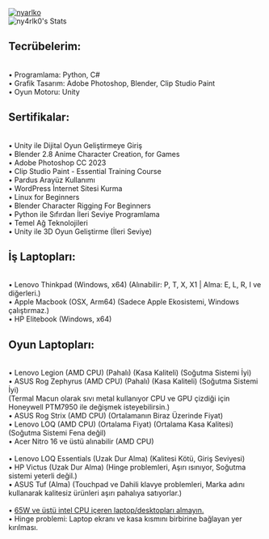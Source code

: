 <!--"Youtube'da arama yaparken before:2017 after:2015 şeklinde arayabilirsin."-->
<!--<a href="https://nyarlko.com/"><img src="https://readme-typing-svg.demolab.com?font=Fira+Code&duration=3000&color=C58719&center=true&vCenter=true&random=false&width=435&lines=nyarlko" alt="nyarlko" /></a>-->
<a href="https://nyarlko.com/"><img src="https://readme-typing-svg.demolab.com?font=Fira+Code&duration=1000&pause=500&color=2FCF00&background=0D1117&multiline=true&random=false&width=700&height=140&separator=%3C&lines=nyarlko%40lenovo%3A~%24+sudo+-i%3Croot%40lenovo~%23+while+true;do+echo+%22!ny4rlk0%22;+sleep+1;+done%3C!ny4rlk0%3C!ny4rlk0%3C!ny4rlk0" alt="nyarlko" /></a>
<br>
![ny4rlk0's Stats](https://github-readme-stats.vercel.app/api?username=ny4rlk0&theme=gruvbox&show_icons=true&hide_border=false&count_private=true)
<br>
<!--![ny4rlk0's Streak](https://github-readme-streak-stats.herokuapp.com/?user=ny4rlk0&theme=gruvbox&hide_border=false)
<br>
-->
## Tecrübelerim:
<!--<br>•	Web Geliştirme: Wordpress, PHP, HTML, CSS, Javascript-->
<br>•	Programlama: Python, C# <!--, Batch, C-->
<br>•	Grafik Tasarım: Adobe Photoshop, Blender, Clip Studio Paint
<br>•	Oyun Motoru: Unity
<!--<br>•	EFI / UEFI Uygulamaları
<br>• Yazılım ve Donanım Üzerinde Tersine Mühendislik 
<br>•	Veritabanı Yönetimi (MySQL)
<br>•	Raspberry PI, Arduino-->
<!--, Digital Ocean, Cloud Flare-->
<!-- gibi teknolojilere hakimiyet-->
<!--<br>•	Sosyal Medya Yönetimi ve Otomasyonu-->
## Sertifikalar:
<br>•	Unity ile Dijital Oyun Geliştirmeye Giriş
<br>•	Blender 2.8 Anime Character Creation, for Games
<br>•	Adobe Photoshop CC 2023
<br>•	Clip Studio Paint - Essential Training Course
<br>•	Pardus Arayüz Kullanımı
<br>•	WordPress İnternet Sitesi Kurma
<br>•	Linux for Beginners
<br>•	Blender Character Rigging For Beginners
<br>•	Python ile Sıfırdan İleri Seviye Programlama
<br>•	Temel Ağ Teknolojileri
<br>•	Unity ile 3D Oyun Geliştirme (İleri Seviye)
<br>
## İş Laptopları:
<br>• Lenovo Thinkpad (Windows, x64) (Alınabilir: P, T, X, X1 | Alma: E, L, R, I ve diğerleri.)
<br>•	Apple Macbook (OSX, Arm64) (Sadece Apple Ekosistemi, Windows çalıştırmaz.)
<br>•	HP Elitebook (Windows, x64)
<br>
## Oyun Laptopları:
<br>• Lenovo Legion (AMD CPU) (Pahalı) (Kasa Kaliteli) (Soğutma Sistemi İyi)
<br>•	ASUS Rog Zephyrus (AMD CPU) (Pahalı) (Kasa Kaliteli) (Soğutma Sistemi İyi) <br>(Termal Macun olarak sıvı metal kullanıyor CPU ve GPU çizdiği için Honeywell PTM7950 ile değişmek isteyebilirsin.)
<br>•	ASUS Rog Strix (AMD CPU) (Ortalamanın Biraz Üzerinde Fiyat)
<br>•	Lenovo LOQ (AMD CPU) (Ortalama Fiyat) (Ortalama Kasa Kalitesi) (Soğutma Sistemi Fena değil)
<br>•	Acer Nitro 16 ve üstü alınabilir (AMD CPU)
<br>
<br>•	Lenovo LOQ Essentials (Uzak Dur Alma) (Kalitesi Kötü, Giriş Seviyesi)
<br>•	HP Victus (Uzak Dur Alma) (Hinge problemleri, Aşırı ısınıyor, Soğutma sistemi yeterli değil.)
<br>•	ASUS Tuf (Alma) (Touchpad ve Dahili klavye problemleri, Marka adını kullanarak kalitesiz ürünleri aşırı pahalıya satıyorlar.)
<br>
<br>• [65W ve üstü intel CPU içeren laptop/desktopları almayın.](https://www.reddit.com/r/GamingLaptops/comments/1eidjde/mods_please_pin_this_intel_cpu_issue/)
<br>•	Hinge problemi: Laptop ekranı ve kasa kısmını birbirine bağlayan yer kırılması.
<!--
## WordPress ile Hazırladığım Web Sitelerinden Örnekler:
<br>1.	Haber Dergisi Teknoloji Konulu Site: [Bilgi Dergisi](http://bilgidergisi.infinityfreeapp.com/)
<br>•	Haber dergisi formatında hazırlanan teknoloji konulu bir website tasarımı gerçekleştirdim.
<br>•	Site içeriği ve düzenlemelerini yöneterek güncel haberlerin paylaşılmasını sağladım.
<br>
<br>2.	Halı Yıkama Mağazası İçin Web Sitesi: [BiciBici Halı Yıkama](http://bicibici-haliyikama.epizy.com/)
<br>•	Halı yıkama mağazası için özel olarak tasarlanmış bir web sitesi oluşturdum.
<br>•	Mağaza hizmetleri, iletişim bilgileri ve diğer detaylarını içeren kullanıcı dostu bir web sitesi geliştirdim.
<br>
## Diğer Web Sitelerinden Örnekler:
<br>3.	Anime Temalı Web Sitesi: [nyarlko.com](http://nyarlko.com/)
<br>•	Yer gösterici olarak özel olarak tasarlanmış bir web sitesi oluşturdum.
<br>
-->
<!--## Güncel Zaman Diliminde Ne Yapıyorum?
<br>• Satışa sunmak için UEFI uygulaması yazıyorum...-->
<!--
### 1.	Android Toolbox - [Android Cihazları için Python Araç Seti](https://github.com/ny4rlk0/Android-Toolbox-ADB) Şahsi Proje, Ocak 2023 - Şu Anda
<br>•	Python kullanarak Android cihazları için bir araç seti geliştirdim.
<br>•	ADB komutlarını otomatikleştiren ve Android cihazları üzerinde çeşitli işlemleri gerçekleştiren bir araç seti tasarladım.
<br>
### 2.	FixMyWindows - [Windows İşletim Sisteminin Genel Sorun Giderici](https://github.com/ny4rlk0/FixMyWindows) Şahsi Proje, Temmuz 2022 - Aralık 2022
<br>•	Python dili ile Windows işletim sistemi için sorun giderici bir program yazdım.
<br>•	Otomatik olarak çeşitli Windows sorunlarını tespit eden ve düzelten bir program geliştirdim.
<br>
### 3.	Remote Access Tool - [Telegram Üzerinden Uzaktan Erişim Aracı](https://github.com/ny4rlk0/Remote-Access-Tool-Telegram) Şahsi Proje, Mayıs 2022 - Eylül 2022
<br>•	Python dili ile Telegram üzerinden bilgisayarı uzaktan izleyen ve kontrol eden bir yazılım geliştirdim.
<br>•	Kullanıcıların belirli komutlar ile bilgisayarlarını uzaktan kontrol edebilmesini sağlayan bir araç tasarladım.
<br>
### 4.	Nyarlko - [Türkçe Sohbet Robotu](https://github.com/ny4rlk0/nyarlko-turkce-chatbot) Şahsi Proje, Mart 2022 - Ağustos 2022
<br>•	Python üzerinde NLTK ve NumPy kütüphanelerini kullanarak Türkçe bir sohbet robotu geliştirdim.
<br>•	Doğal dil işleme algoritmalarını kullanarak Türkçe dilindeki çeşitli soruları yanıtlayabilen bir chatbot oluşturdum.
<br>
### 5.	Instagram Post Automation - [Toplu Resim Yükleme](https://github.com/ny4rlk0/Instagram-Post-Automation) Şahsi Proje, Ocak 2022 - Temmuz 2022
<br>•	Python dili ile Instagram kullanıcı adı ve şifresi girildikten sonra bir klasördeki resim dosyalarını Instagram hesabına toplu olarak yükleyen bir yazılım geliştirdim.
<br>•	Instagram postlarının otomatik olarak yayınlanmasını sağlayarak kullanıcılara zaman kazandıran bir araç tasarladım.
<br>
### 6.	SophosUninstaller - [Sophos Antivirüs Yazılımı Kaldırıcı Batch Skripti](https://github.com/ny4rlk0/SophosUninstaller) Şahsi Proje, Haziran 2021 - Aralık 2021
<br>•	Havaalanı ve kamu kuruluşları tarzı yüksek güvenlikli yerlerde kullanılan Sophos Antivirüs yazılımını kaldıran bir Windows batch skripti yazdım.
<br>•	Sophos Antivirüs programını tamamen ve iz bırakmadan kaldıran bir araç tasarladım.
<br>
### 7.	Werewolf Chat Bot - [Telegram Üzerinden Oynanan Oyuna Yardımcı Bot](https://github.com/ny4rlk0/Werewolf-Chat-Bot) Şahsi Proje, Şubat 2021 - Haziran 2021
<br>•	Python diliyle Telegram üzerinden oynanan Werewolf oyununa yardımcı chat komutlarıyla çalışan bir bot yazdım.
<br>•	Rollerinizi belirli komutlarla tanımlayarak oyun içinde kolayca rollerinizi görüntüleyebileceğiniz bir bot geliştirdim.
<br>
### 8.	LeagueOfLegendsValorantClientDownloader - [C# ile Oyun İndirme Programı](https://github.com/ny4rlk0/LeagueOfLegendsValorantClientDownloader) Şahsi Proje, Ekim 2020 - Ocak 2021
<br>•	C# üzerinde Valorant ve League of Legends oyunlarını istediğiniz bölgeden indirme olanağı sağlayan bir program geliştirdim.
<br>•	Kullanıcıların istedikleri oyun istemcisini seçerek hızlı ve güvenli bir şekilde indirmelerini sağlayan bir araç tasarladım.
<br>
### 9.	BlenderDumpster - [3D Tasarım Projesi](https://github.com/ny4rlk0/BlenderDumpster) Şahsi Proje, Temmuz 2020 - Aralık 2020
<br>
### 10.	Nyarlko Network Backup & Restore - [Ağ Üzerinde Yedekleme ve Geri Yükleme Programı](https://github.com/ny4rlk0/Nyarlko-Network-Backup-Restore) Şahsi Proje, Mayıs 2020 - Eylül 2020
<br>•	Python dilini ve Windows SMB dosya paylaşımını kullanarak ağ üzerindeki bir konuma bir klasörü tarih ve saat atarak yedekleyen, daha <br>sonra ihtiyaç olduğunda seçilen tarihli yedeği bilgisayara geri yükleyen bir program yazdım.
<br>•	Ağ ortamında dosya yedekleme ve geri yükleme işlemlerini otomatikleştiren bir araç geliştirdim.
<br>
### 11.	FileServer - [Dosya Sunucusu Yazılımı](https://github.com/ny4rlk0/FileServer_DosyaSunucusu) Şahsi Proje, Mart 2020 - Ağustos 2020
<br>•	Python Flask ve HTTP kullanarak statik bir sayfa ile yerel bir sunucu oluşturup bir klasörün içerindeki dosya ve klasörleri ağdaki <br>diğer bilgisayarlardan indirmeye ve programın çalıştığı bilgisayara yüklemeye yarayan bir yazılım yazdım.
<br>•	Dosya paylaşımını kolaylaştıran ve kullanıcıların ağ üzerindeki dosyalara web tarayıcılarından erişimini sağlayan bir dosya sunucusu <br>programı oluşturdum.
<br>
### 12.	Telegram Superloto Tahmin Oyunu - [Python ile Oyun Yazılımı](https://github.com/ny4rlk0/Telegram-Superloto-Tahmin-Oyunu) Şahsi Proje, Aralık 2019 - Temmuz 2020
<br>•	Python kullanarak Telegram üzerinden oynayabileceğiniz bir süper loto tahmin oyunu yazdım.
<br>•	Kullanıcıların süper loto tahminleri yaparak eğlenceli bir oyun deneyimi yaşamalarını sağlayan bir Telegram botu tasarladım.
<br>
### 13.	Telegram Sihirli 8 Top Tahmin Oyunu - [Python ile Oyun Yazılımı](https://github.com/ny4rlk0/Telegram-Sihirli-8-Top-Tahmin-Oyunu) Şahsi Proje, Ağustos 2019 - Şubat 2020
<br>•	Python kullanarak Telegram üzerinden oynanabilen bir sihirli 8 top tahmin oyunu yazdım.
<br>•	Kullanıcıların sihirli 8 topa tahminlerde bulunarak keyifli vakit geçirmesini sağlayan bir Telegram botu geliştirdim.
<br>
### 14.	Telegram User Add Bot - [Python ile Telegram Gruplararına Kullanıcı Ekleme Botu](https://github.com/ny4rlk0/Telegram-User-Add-Bot-Python) Şahsi Proje, Mart 2019 - Temmuz 2019
<br>•	Python dili ve telethon kütüphanesi ile bir gruptaki kullanıcıları diğer gruba eklemeye yarayan bir yazılım yazdım.
<br>•	Kullanıcıların gruplara otomatik olarak eklenmelerini sağlayan ve grup yönetimini kolaylaştıran bir Telegram botu tasarladım.
<br>
### 15. [BossBotnet](https://github.com/neptune1881/BossBotnet) Varolan Botnetlerden Birini Tespit ve Farkındalık Oluşturma Girişimi Şahsi Proje, Şubat 2023 - Nisan 2023
<br>• Tersine mühendislik yöntemleriyle kaynak koduna kadar inerek ne yaptığını çözümlüyorum.
<br>
### 16. [Blender Modelleme](https://github.com/ny4rlk0/BlenderDumpster) Blender Programında Modellediğim Eşyalar ve CSP Programında Çizdiğim Dijital Çizimler Şahsi Proje, Ağustos 2023 - Eylül 2023
<br>• Blender yazılımıyla eşya veya nesnelerin modellemelerini yapıyorum.
<br>• Clip Studio Paint yazılımıyla dijital çizim çiziyorum.
<br>
### 17. [WindowsİmajAracı](https://github.com/ny4rlk0/WindowsImageTool) Windows ve PE İmajlarını Düzenleme Yazılımı Şahsi Proje, Ağustos 2023 - Ekim 2023
<br>• Windows İmajlarını düzenleme, dosya ekleme, dil değiştirme vb.
<!-- - 🖼 I can draw: <a href="https://www.deviantart.com/ny4rlk0/gallery">Deviant Art</a>
- 📜 I wrote few stories, although they all written in Turkish: <a href="https://www.wattpad.com/user/nyarlk0">Wattpad</a>
- 🎮 I released some games on Google Play too long ago: <a href="https://play.google.com/store/apps/developer?id=nyarlko">Google Play</a>
- ☎ You can reach me: **redacted**:   *<a href="https://www.google.com">* for privacy*</a>*
- ⚡ I’m currently learning Character Design to make a game (Anime) for Quest 2. (Alpha Stage, Public Beta ETA is: Unknown for now! Licensing issues etc.) 
- 💬 I did little bit development for Bot with Telegram API (Crypto currency / advertising bot etc. But i wasn't interested in it too much.)
- 🖥 I also have a website <a href="https://nyarlko.com/">nyarlko.com</a> About: Anime
- 🛡 Designed some open source game assets: <a href="https://opengameart.org/users/nyarlko">Open Game Art</a>
- 🛡 Youtube: <a href="https://www.youtube.com/@HaruRinC3">HaruRinC3</a>
- 🌐 I can Speak/Write English / Turkish
- 💼 Currently: Unemployed/University
 <a href="https://patreon.com/nyarlko">Donations</a> are always appreciated.--->
<!--
**ny4rlk0/ny4rlk0** is a ✨ _special_ ✨ repository because its `README.md` (this file) appears on your GitHub profile.
<!--
Here are some ideas to get you started: -->
<!--
- 🔭 I’m currently working on ...
- 🌱 I’m currently learning ...
- 👯 I’m looking to collaborate on ...
- 🤔 I’m looking for help with ...
- 💬 Ask me about ...
- 📫 How to reach me: ...
- 😄 Pronouns: ...
- ⚡ Fun fact: ...
-->
